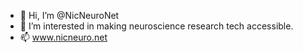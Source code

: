 - 👋 Hi, I’m @NicNeuroNet
- 👀 I’m interested in making neuroscience research tech accessible.
- 📫 www.nicneuro.net

<!---
NicNeuroNet/NicNeuroNet is a ✨ special ✨ repository because its `README.md` (this file) appears on your GitHub profile.
You can click the Preview link to take a look at your changes.
--->
